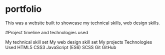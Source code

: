 # portfolio
This was a website built to showcase my technical skills, web design skills.

#Project timeline and technologies used

My technical skill set
My web design skill set
My projects
Technologies Used
HTML5
CSS3
JavaScript (ES6)
SCSS
Git
GitHub
